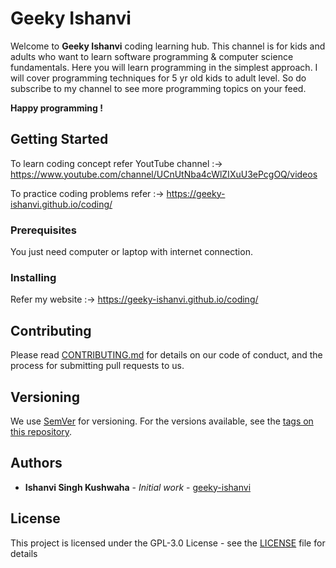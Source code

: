 # Geeky Ishanvi
Welcome to **Geeky Ishanvi** coding learning hub. This channel is for kids and adults who want to learn software programming & computer science fundamentals. Here you will learn programming in the simplest approach. I will cover programming techniques for 5 yr old kids to adult level. So do subscribe to my channel to see more programming topics on your feed. 

**Happy programming !**

## Getting Started

To learn coding concept refer YoutTube channel :-> https://www.youtube.com/channel/UCnUtNba4cWlZIXuU3ePcgOQ/videos

To practice coding problems refer :-> https://geeky-ishanvi.github.io/coding/

### Prerequisites

You just need computer or laptop with internet connection. 

### Installing

Refer my website :-> https://geeky-ishanvi.github.io/coding/

## Contributing

Please read [CONTRIBUTING.md](https://gist.github.com/PurpleBooth/b24679402957c63ec426) for details on our code of conduct, and the process for submitting pull requests to us.

## Versioning

We use [SemVer](http://semver.org/) for versioning. For the versions available, see the [tags on this repository](https://github.com/your/project/tags). 

## Authors

* **Ishanvi Singh Kushwaha** - *Initial work* - [geeky-ishanvi](https://github.com/geeky-ishanvi)

## License

This project is licensed under the GPL-3.0 License - see the [LICENSE](LICENSE) file for details

